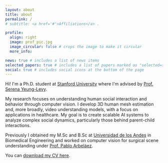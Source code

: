 ```yaml
---
layout: about
title: about
permalink: /
# subtitle: <a href='#'>Affiliations</a> .

profile:
  align: right
  image: prof_pic.jpg
  image_circular: false # crops the image to make it circular
  more_info:

news: true # includes a list of news items
selected_papers: true # includes a list of papers marked as "selected={true}"
social: true # includes social icons at the bottom of the page
---
```


Hi! I'm a Ph.D. student at [Stanford University](https://www.stanford.edu) where I'm advised by [Prof. Serena Yeung-Levy](https://marvl.stanford.edu/people.html).

My research focuses on understanding human social interaction and behavior through computer vision. I develop 3D human mesh estimation and, more broadly, video understanding models, with a focus on applications in healthcare. My goal is to create scalable AI systems to analyze complex social dynamics, particularly those behind parent-child interactions.

Previously I obtained my M.Sc and B.Sc at [Universidad de los Andes](https://www.uniandes.edu.co/es) in Biomedical Engineering and worked on computer vision for surgical scene understanding under [Prof. Pablo Arbeláez](https://scholar.google.com/citations?user=k0nZO90AAAAJ&hl=es).

You can [download my CV here](/assets/pdf/CV_LBS.pdf).
